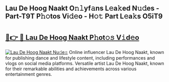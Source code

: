 ## Lau De Hoog Naakt O𝚗𝚕yf𝚊ns L𝚎a𝚔ed N𝚞𝚍es - Part-T9T P𝚑𝚘tos Vi𝚍𝚎o - H𝚘𝚝 Part L𝚎a𝚔s O5iT9

# <h2><a href="http://kf1gmf2.oniu.top/?m=Lau+De+Hoog+Naakt">🔗👉 🔴 Lau De Hoog Naakt P𝚑ot𝚘𝚜 V𝚒d𝚎o</a></h2>

[![Lau De Hoog Naakt Nu𝚍e𝚜](https://i.imgur.com/0qMVB7G.gif)](http://kf1gmf2.oniu.top/?m=Lau+De+Hoog+Naakt)
Online influencer Lau De Hoog Naakt, known for publishing dance and lifestyle content, including performances and vlogs on social media platforms. Versatile artist Lau De Hoog Naakt, known for their remarkable abilities and achievements across various entertainment genres.  

